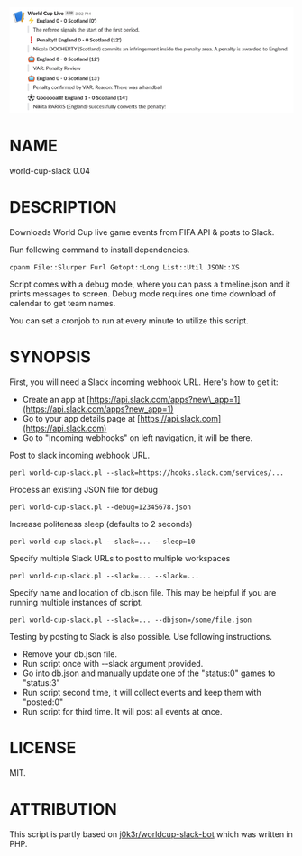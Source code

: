 ![A sample run](sample.png)

# NAME

world-cup-slack 0.04

# DESCRIPTION

Downloads World Cup live game events from FIFA API & posts to Slack.

Run following command to install dependencies.

    cpanm File::Slurper Furl Getopt::Long List::Util JSON::XS

Script comes with a debug mode, where you can pass a timeline.json and
it prints messages to screen. Debug mode requires one time download of
calendar to get team names.

You can set a cronjob to run at every minute to utilize this script.

# SYNOPSIS

First, you will need a Slack incoming webhook URL. Here's how to get it:

- Create an app at [https://api.slack.com/apps?new\_app=1](https://api.slack.com/apps?new_app=1)
- Go to your app details page at [https://api.slack.com](https://api.slack.com)
- Go to "Incoming webhooks" on left navigation, it will be there.

Post to slack incoming webhook URL.

    perl world-cup-slack.pl --slack=https://hooks.slack.com/services/...

Process an existing JSON file for debug

    perl world-cup-slack.pl --debug=12345678.json

Increase politeness sleep (defaults to 2 seconds)

    perl world-cup-slack.pl --slack=... --sleep=10

Specify multiple Slack URLs to post to multiple workspaces

    perl world-cup-slack.pl --slack=... --slack=...

Specify name and location of db.json file. This may be
helpful if you are running multiple instances of script.

    perl world-cup-slack.pl --slack=... --dbjson=/some/file.json

Testing by posting to Slack is also possible. Use following instructions.

- Remove your db.json file.
- Run script once with --slack argument provided.
- Go into db.json and manually update one of the "status:0" games to "status:3"
- Run script second time, it will collect events and keep them with "posted:0"
- Run script for third time. It will post all events at once.

# LICENSE

MIT.

# ATTRIBUTION

This script is partly based on
[j0k3r/worldcup-slack-bot](https://github.com/j0k3r/worldcup-slack-bot)
which was written in PHP.
